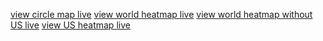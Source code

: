 [view circle map live](https://rawgit.com/ChildMindInstitute/Biblio_Reader/master/biblio_reader/map/map.html)
[view world heatmap live](https://rawgit.com/ChildMindInstitute/Biblio_Reader/master/biblio_reader/map/index.html)
[view world heatmap without US live](https://rawgit.com/ChildMindInstitute/Biblio_Reader/master/biblio_reader/map/no_usa.html)
[view US heatmap live](https://rawgit.com/ChildMindInstitute/Biblio_Reader/master/biblio_reader/map/usa.html)
